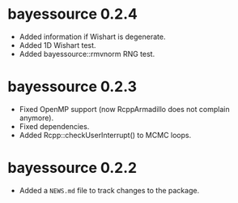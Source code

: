 # bayessource 0.2.4

* Added information if Wishart is degenerate.
* Added 1D Wishart test.
* Added bayessource::rmvnorm RNG test.

# bayessource 0.2.3

* Fixed OpenMP support (now RcppArmadillo does not complain anymore).
* Fixed dependencies.
* Added Rcpp::checkUserInterrupt() to MCMC loops.

# bayessource 0.2.2

* Added a `NEWS.md` file to track changes to the package.



